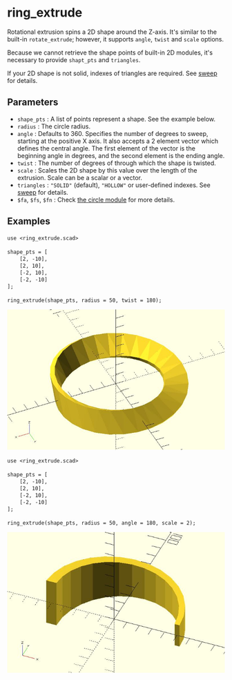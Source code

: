 # ring_extrude

Rotational extrusion spins a 2D shape around the Z-axis. It's similar to the built-in `rotate_extrude`; however, it supports `angle`, `twist` and `scale` options. 

Because we cannot retrieve the shape points of built-in 2D modules, it's necessary to provide `shapt_pts` and `triangles`. 

If your 2D shape is not solid, indexes of triangles are required. See [sweep](https://openhome.cc/eGossip/OpenSCAD/lib3x-sweep.html) for details.

## Parameters

- `shape_pts` : A list of points represent a shape. See the example below.
- `radius` : The circle radius.
- `angle` : Defaults to 360. Specifies the number of degrees to sweep, starting at the positive X axis. It also accepts a 2 element vector which defines the central angle. The first element of the vector is the beginning angle in degrees, and the second element is the ending angle.
- `twist` : The number of degrees of through which the shape is twisted.
- `scale` : Scales the 2D shape by this value over the length of the extrusion. Scale can be a scalar or a vector.
- `triangles` : `"SOLID"` (default), `"HOLLOW"` or user-defined indexes. See [sweep](https://openhome.cc/eGossip/OpenSCAD/lib3x-sweep.html) for details.
- `$fa`, `$fs`, `$fn` : Check [the circle module](https://en.wikibooks.org/wiki/OpenSCAD_User_Manual/Using_the_2D_Subsystem#circle) for more details.

## Examples

	use <ring_extrude.scad>

	shape_pts = [
		[2, -10],
		[2, 10],
		[-2, 10],
		[-2, -10]
	];

	ring_extrude(shape_pts, radius = 50, twist = 180);

![ring_extrude](images/lib3x-ring_extrude-1.JPG)

	use <ring_extrude.scad>

	shape_pts = [
		[2, -10],
		[2, 10],
		[-2, 10],
		[-2, -10]
	];

	ring_extrude(shape_pts, radius = 50, angle = 180, scale = 2);

![ring_extrude](images/lib3x-ring_extrude-2.JPG)
